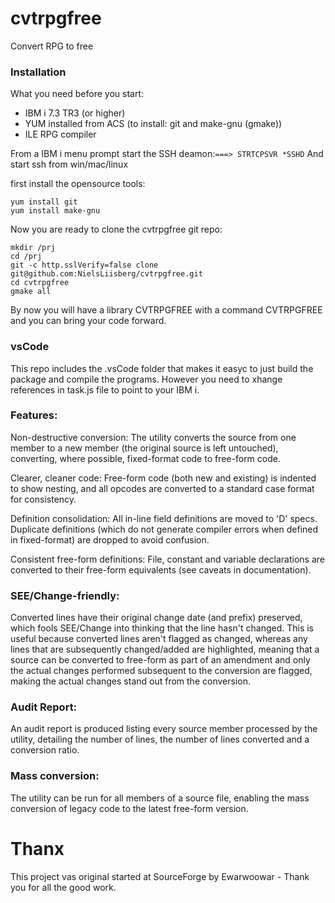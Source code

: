 # cvtrpgfree
Convert RPG to free


### Installation
What you need before you start:

* IBM i 7.3 TR3 (or higher)
* YUM installed from ACS (to install: git and make-gnu (gmake))
* ILE RPG compiler


From a IBM i menu prompt start the SSH deamon:`===> STRTCPSVR *SSHD`
And start ssh from win/mac/linux

first install the opensource tools:
```
yum install git
yum install make-gnu
```
Now you are ready to clone the cvtrpgfree  git repo: 

```
mkdir /prj
cd /prj 
git -c http.sslVerify=false clone  git@github.com:NielsLiisberg/cvtrpgfree.git
cd cvtrpgfree
gmake all 
```

By now you will have a library CVTRPGFREE with a command CVTRPGFREE and you can bring 
your code forward.


### vsCode
This repo includes the .vsCode folder that makes it easyc  to just build 
the package and compile the programs. However you need to xhange 
references in task.js file to point to your IBM i.


### Features:
Non-destructive conversion: The utility converts the source from one member to a new member (the original source is left untouched), converting, where possible, fixed-format code to free-form code.

Clearer, cleaner code: Free-form code (both new and existing) is indented to show nesting, and all opcodes are converted to a standard case format for consistency.

Definition consolidation: All in-line field definitions are moved to 'D' specs. Duplicate definitions (which do not generate compiler errors when defined in fixed-format) are dropped to avoid confusion.

Consistent free-form definitions: File, constant and variable declarations are converted to their free-form equivalents (see caveats in documentation).


### SEE/Change-friendly: 
Converted lines have their original change date (and prefix) preserved, which fools SEE/Change into thinking that the line hasn't changed. This is useful because converted lines aren't flagged as changed, whereas any lines that are subsequently changed/added are highlighted, meaning that a source can be converted to free-form as part of an amendment and only the actual changes performed subsequent to the conversion are flagged, making the actual changes stand out from the conversion.


### Audit Report: 
An audit report is produced listing every source member processed by the utility, detailing the number of lines, the number of lines converted and a conversion ratio.

### Mass conversion: 
The utility can be run for all members of a source file, enabling the mass conversion of legacy code to the latest free-form version.


# Thanx
This project vas original started at SourceForge by Ewarwoowar - Thank you for all the good work.
  
